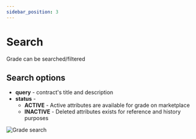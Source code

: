 ```yaml
---
sidebar_position: 3
---
```


# Search

Grade can be searched/filtered

## Search options

- **query** - contract's title and description
- **status** -
    - **ACTIVE** - Active attributes are available for grade on marketplace
    - **INACTIVE** - Deleted attributes exists for reference and history purposes

![Grade search](/img/admin/mechanics-simple/grade/grade_search.png)
